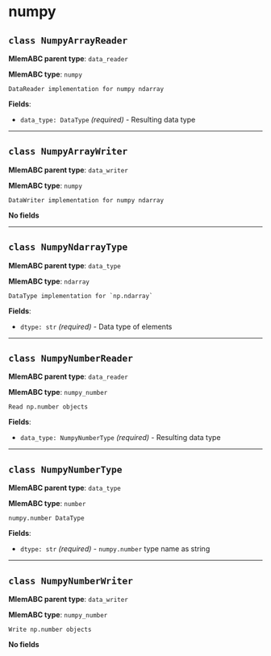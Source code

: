# numpy

## `class NumpyArrayReader`

**MlemABC parent type**: `data_reader`

**MlemABC type**: `numpy`

    DataReader implementation for numpy ndarray

**Fields**:

- `data_type: DataType` _(required)_ - Resulting data type

---

## `class NumpyArrayWriter`

**MlemABC parent type**: `data_writer`

**MlemABC type**: `numpy`

    DataWriter implementation for numpy ndarray

**No fields**

---

## `class NumpyNdarrayType`

**MlemABC parent type**: `data_type`

**MlemABC type**: `ndarray`

    DataType implementation for `np.ndarray`

**Fields**:

- `dtype: str` _(required)_ - Data type of elements

---

## `class NumpyNumberReader`

**MlemABC parent type**: `data_reader`

**MlemABC type**: `numpy_number`

    Read np.number objects

**Fields**:

- `data_type: NumpyNumberType` _(required)_ - Resulting data type

---

## `class NumpyNumberType`

**MlemABC parent type**: `data_type`

**MlemABC type**: `number`

    numpy.number DataType

**Fields**:

- `dtype: str` _(required)_ - `numpy.number` type name as string

---

## `class NumpyNumberWriter`

**MlemABC parent type**: `data_writer`

**MlemABC type**: `numpy_number`

    Write np.number objects

**No fields**
